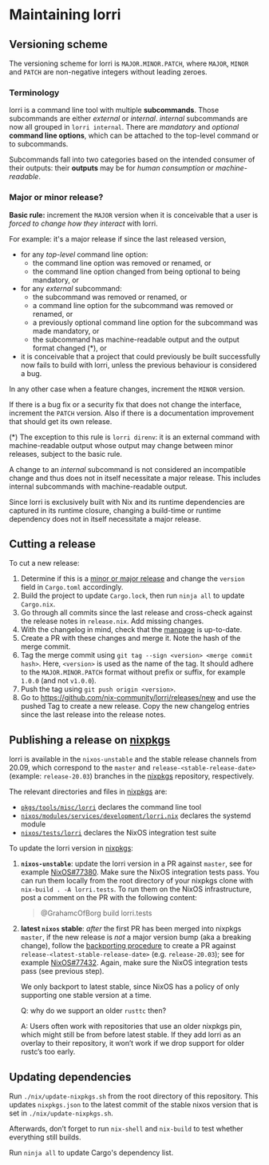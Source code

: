 # Maintaining lorri

## Versioning scheme

The versioning scheme for lorri is `MAJOR.MINOR.PATCH`, where `MAJOR`, `MINOR` and `PATCH`
are non-negative integers without leading zeroes.

### Terminology

lorri is a command line tool with multiple **subcommands**. Those subcommands
are either _external_ or _internal_. _internal_ subcommands are now all grouped in `lorri internal`.
There are _mandatory_ and _optional_ **command line options**, which can be attached to the top-level command or to subcommands.

Subcommands fall into two categories based on the intended consumer of their
outputs: their **outputs** may be for _human consumption_ or
_machine-readable_.

### Major or minor release?

**Basic rule:** increment the `MAJOR` version when it is conceivable that a
user is _forced to change how they interact_ with lorri.

For example: it's a major release if since the last released version,

- for any _top-level_ command line option:
  - the command line option was removed or renamed, or
  - the command line option changed from being optional to being mandatory, or
- for any _external_ subcommand:
  - the subcommand was removed or renamed, or
  - a command line option for the subcommand was removed or renamed, or
  - a previously optional command line option for the subcommand was made
    mandatory, or
  - the subcommand has machine-readable output and the output format changed
    (\*), or
- it is conceivable that a project that could previously be built successfully
  now fails to build with lorri, unless the previous behaviour is considered a
  bug.

In any other case when a feature changes, increment the `MINOR` version.

If there is a bug fix or a security fix that does not change the interface,
increment the `PATCH` version. Also if there is a documentation improvement
that should get its own release.

(\*) The exception to this rule is `lorri direnv`: it is an external command
with machine-readable output whose output may change between minor releases,
subject to the basic rule.

A change to an _internal_ subcommand is not considered an incompatible change
and thus does not in itself necessitate a major release. This includes internal
subcommands with machine-readable output.

Since lorri is exclusively built with Nix and its runtime dependencies are
captured in its runtime closure, changing a build-time or runtime dependency
does not in itself necessitate a major release.

## Cutting a release

To cut a new release:

1. Determine if this is a [minor or major release](#versioning-scheme) and
   change the `version` field in `Cargo.toml` accordingly.
2. Build the project to update `Cargo.lock`, then run `ninja all` to
   update `Cargo.nix`.
3. Go through all commits since the last release and cross-check against the
   release notes in `release.nix`. Add missing changes.
4. With the changelog in mind, check that the [manpage](./lorri.1) is up-to-date.
5. Create a PR with these changes and merge it. Note the hash of the merge
   commit.
6. Tag the merge commit using `git tag --sign <version> <merge commit hash>`.
   Here, `<version>` is used as the name of the tag. It should adhere to the
   `MAJOR.MINOR.PATCH` format without prefix or suffix, for example `1.0.0` (and not
   `v1.0.0`).
7. Push the tag using `git push origin <version>`.
8. Go to https://github.com/nix-community/lorri/releases/new and use the pushed
   Tag to create a new release.
   Copy the new changelog entries since the last release into the release
   notes.

## Publishing a release on [nixpkgs][]

lorri is available in the `nixos-unstable` and the stable release channels
from 20.09, which correspond to the `master` and `release-<stable-release-date>`
(example: `release-20.03`) branches in the [nixpkgs][] repository, respectively.

The relevant directories and files in [nixpkgs][] are:

- [`pkgs/tools/misc/lorri`][nixpkgs-lorri-tool] declares the command line tool
- [`nixos/modules/services/development/lorri.nix`][nixpkgs-lorri-service]
  declares the systemd module
- [`nixos/tests/lorri`][nixpkgs-lorri-tests] declares the NixOS integration
  test suite

To update the lorri version in [nixpkgs][]:

1. **`nixos-unstable`**: update the lorri version in a PR against `master`, see
   for example [NixOS#77380][nixos-unstable-pr]. Make sure the NixOS
   integration tests pass. You can run them locally from the root directory of
   your nixpkgs clone with `nix-build . -A lorri.tests`. To run them on the
   NixOS infrastructure, post a comment on the PR with the following content:

   > @GrahamcOfBorg build lorri.tests

2. **latest `nixos` stable**: _after_ the first PR has been merged into nixpkgs `master`,
   if the new release is _not_ a major version bump (aka a breaking change),
   follow the [backporting procedure][nixpkgs-backporting] to create a PR
   against `release-<latest-stable-release-date>` (e.g. `release-20.03`);
   see for example [NixOS#77432][nixos-stable-pr].
   Again, make sure the NixOS integration tests pass (see previous step).

   We only backport to latest stable, since NixOS has a policy of only
   supporting one stable version at a time.

   Q: why do we support an older `rusttc` then?

   A: Users often work with repositories that use an older nixpkgs pin,
   which might still be from before latest stable. If they add lorri
   as an overlay to their repository, it won’t work if we drop support
   for older rustc’s too early.

## Updating dependencies

Run `./nix/update-nixpkgs.sh` from the root directory of this
repository. This updates `nixpkgs.json` to the latest commit of the
stable nixos version that is set in `./nix/update-nixpkgs.sh`.

Afterwards, don’t forget to run `nix-shell` and `nix-build` to test
whether everything still builds.

Run `ninja all` to update Cargo's dependency list.

[nixos-stable-pr]: https://github.com/NixOS/nixpkgs/pull/77432
[nixos-unstable-pr]: https://github.com/NixOS/nixpkgs/pull/77380
[nixpkgs]: https://github.com/NixOS/nixpkgs/
[nixpkgs-backporting]: https://github.com/NixOS/nixpkgs/blob/d6a98987717b31e2d89b267608ea6c90bd5eea56/.github/CONTRIBUTING.md#backporting-changes
[nixpkgs-lorri-service]: https://github.com/NixOS/nixpkgs/blob/master/nixos/modules/services/development/lorri.nix
[nixpkgs-lorri-tests]: https://github.com/NixOS/nixpkgs/tree/master/nixos/tests/lorri
[nixpkgs-lorri-tool]: https://github.com/NixOS/nixpkgs/tree/master/pkgs/tools/misc/lorri
